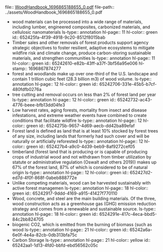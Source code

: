 file:: [WoodHandbook_1696865188655_0.pdf](../assets/WoodHandbook_1696865188655_0.pdf)
file-path:: ../assets/WoodHandbook_1696865188655_0.pdf

- wood materials can be processed into a wide range of materials, including lumber, engineered composites, carbonized materials, and cellulosic nanomaterials
  ls-type:: annotation
  hl-page:: 11
  hl-color:: green
  id:: 652425fa-4f39-4918-9c20-8512f8015bab
- Timber sales and other removals of forest products support agency strategic objectives to foster resilient, adaptive ecosystems to mitigate wildfire risk and climate change, produce carbon-storing sustainable materials, and strengthen communities
  ls-type:: annotation
  hl-page:: 11
  hl-color:: green
  id:: 65242610-e82b-43ff-a37f-3bf56a95e006
  hl-stamp:: 1696867874277
- forest and woodlands make up over one-third of the U.S. landscape and contain 1 trillion cubic feet (28.3 billion m3) of wood volume.
  ls-type:: annotation
  hl-page:: 12
  hl-color:: green
  id:: 65242706-331e-45b5-b7cf-480fdfb0276a
- tree cutting and removal occurs on less than 2% of forest land per year
  ls-type:: annotation
  hl-page:: 12
  hl-color:: green
  id:: 65242732-ac43-4776-beee-bfb13dd04fe3
- Low harvest rates, aging forests, mortality from insect and disease infestations, and extreme weather events have combined to create conditions that facilitate wildfire
  ls-type:: annotation
  hl-page:: 12
  hl-color:: green
  id:: 6524275b-9657-4d69-aecb-dd42ba89efaf
- Forest land is defined as land that is at least 10% stocked by forest trees of any size, including lands that formerly had such cover and will be naturally or artificially reforested
  ls-type:: annotation
  hl-page:: 12
  hl-color:: green
  id:: 652427b4-a9c0-4d39-beb9-8af9272cef05
- timberland (forest land that is producing or is capable of producing crops of industrial wood and not withdrawn from timber utilization by statute or administrative regulation (Oswalt and others 2019)) makes up 67% of the forest land, 87% of which is considered to be of natural origin
  ls-type:: annotation
  hl-page:: 12
  hl-color:: green
  id:: 652427d2-ed7d-4f0f-868f-0abeb888772e
- Unlike competing materials, wood can be harvested sustainably with active forest managemen
  ls-type:: annotation
  hl-page:: 18
  hl-color:: green
  id:: 65242917-9ddd-4169-a915-41427f770110
- Wood, concrete, and steel are the main building materials. Of the three, wood construction acts as a greenhouse gas (GHG) emission reduction strategy and comes from a renewable and sustainable source.
  ls-type:: annotation
  hl-page:: 18
  hl-color:: green
  id:: 6524291e-417c-4eca-bbd5-84c2bb824705
- biogenic CO2, which is emitted from the burning of biomass (such as wood
  ls-type:: annotation
  hl-page:: 21
  hl-color:: green
  id:: 65242a6a-6e0f-4e4a-82cb-0db313bfa75c
- Carbon Storage
  ls-type:: annotation
  hl-page:: 21
  hl-color:: yellow
  id:: 65242aa1-1d13-4fd0-bbfd-ebd56562c05c